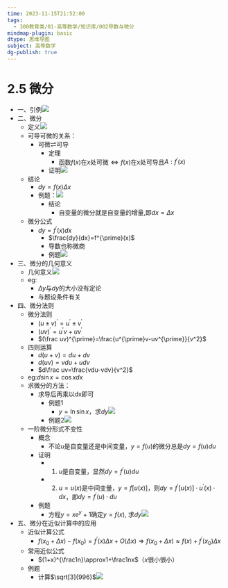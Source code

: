 ```yaml
---
time: 2023-11-15T21:52:00
tags:
  - 300教育类/01-高等数学/知识库/002导数与微分
mindmap-plugin: basic
dtype: 思维导图
subject: 高等数学
dg-publish: true
---
```

# 2.5 微分
- 一、引例![](https://api2.mubu.com/v3/document_image/86efa5d5-d5b8-4fb9-8629-9b2c4e81af9c-26626835.jpg)  
- 二、微分  
    - 定义![](https://api2.mubu.com/v3/document_image/c1d6e770-1532-468d-ad4f-4a41117d1479-26626835.jpg)  
    - 可导可微的关系：  
        - 可微$\rightleftharpoons$可导  
            - 定理  
                - 函数$f(x)$在$x$处可微$\Leftrightarrow f(x)$在x处可导且$A:f^{\prime}(x)$
            - 证明![](https://api2.mubu.com/v3/document_image/6977ce5f-cc71-4662-a71e-01aec58160b7-26626835.jpg)  
    - 结论  
        - $dy=f(x)\Delta x$
        - 例题：![](https://api2.mubu.com/v3/document_image/85129b89-b0f6-4214-aa96-d0921c466300-26626835.jpg)  
            - 结论  
                - 自变量的微分就是自变量的增量,即$dx=\Delta x$  
    - 微分公式  
        - $dy=f^{\prime}(x)dx$  
            - $\frac{dy}{dx}=f^{\prime}(x)$  
            - 导数也称微商  
            - 例题![](https://api2.mubu.com/v3/document_image/541c59da-afd7-43ce-a79b-78eff17eb54e-26626835.jpg)  
- 三、微分的几何意义  
    - 几何意义![](https://api2.mubu.com/v3/document_image/2ab5914e-ebed-48b1-9137-9a2439bee447-26626835.jpg)  
    - eg:  
        - $\Delta y$与$dy$的大小没有定论  
        - 与题设条件有关  
- 四、微分法则  
    - 微分法则  
        - $(u\pm v)^{\prime}=u^{\prime}\pm v^{\prime}$  
        - $(uv)^{\prime}=u^{\prime}v+uv^{\prime}$  
        - $(\frac uv)^{\prime}=\frac{u^{\prime}v-uv^{\prime}}{v^2}$ 
    - 四则运算  
        - $d(u+v)=du+dv$  
        - $d(uv)=vdu+udv$ 
        - $d\frac uv=\frac{vdu-vdv}{v^2}$  
    - eg:$d\sin x=\cos xdx$  
    - 求微分的方法：  
        - 求导后再乘以dx即可  
            - 例题1  
                - $y=\ln\sin x$，求$dy$![](https://api2.mubu.com/v3/document_image/0c561858-8c5e-4180-aca3-b6e0b94bbbd4-26626835.jpg)  
            - 例题2![](https://api2.mubu.com/v3/document_image/01ba592e-f867-4240-bd2a-02086d1df40e-26626835.jpg)  
    - 一阶微分形式不变性  
        - 概念  
            - 不论$u$是自变量还是中间变量，$y=f(u)$的微分总是$dy=f(u)du$  
        - 证明  
            - 1. $u$是自变量，显然$dy=f^{\prime}(u)du$  
            - 2. $u=u(x)$是中间变量，$y=f[u(x)]$，则$dy=f^{\prime}[u(x)]\cdot u^{\prime}(x)\cdot dx$，即$dy=f^{\prime}(u)\cdot du$  
        - 例题  
            - 方程$y = x e ^ y + 1$确定$y = f ( x )$, 求$d y$![](https://api2.mubu.com/v3/document_image/4260d28b-28bf-4124-b2c0-af869b7b4aad-26626835.jpg)  
- 五、微分在近似计算中的应用  
    - 近似计算公式  
        - $f(x_0+\Delta x)-f(x_0)=f^{\prime}(x)\Delta x+O(\Delta x)\Rightarrow f(x_0+\Delta x)\approx f(x)+f^{\prime}(x_0)\Delta x$  
    - 常用近似公式  
        - $(1+x)^{\frac1n}\approx1+\frac1nx$（$x$很小很小）
    - 例题  
        - 计算$\sqrt[3]{996}$![](https://api2.mubu.com/v3/document_image/daa48077-1928-4f8a-89f8-8834857b5461-26626835.jpg)
